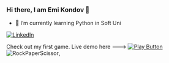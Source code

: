 ### Hi there, I am Emi Kondov 👋
- 🌱 I’m currently learning Python in Soft Uni

[![LinkedIn](https://img.shields.io/badge/-LinkedIn-0e76a8?style=flat-square&logo=Linkedin&logoColor=white)](https://www.linkedin.com/in/emil-kondov-6a2a38208/) 
<!--
**EmilKondov/emilkondov** is a ✨ _special_ ✨ repository because its `README.md` (this file) appears on your GitHub profile.

Here are some ideas to get you started:

- 🔭 I’m currently working on ...
- 🌱 I’m currently learning ...
- 👯 I’m looking to collaborate on ...
- 🤔 I’m looking for help with ...
- 💬 Ask me about ...
- 📫 How to reach me: ...
- 😄 Pronouns: ...
- ⚡ Fun fact: ...
-->

Check out my first game. Live demo here ---> 
[<img alt="Play Button" src="https://private-user-images.githubusercontent.com/122922427/294538075-de677625-192c-4c93-b980-2cb815dcbea4.PNG?jwt=eyJhbGciOiJIUzI1NiIsInR5cCI6IkpXVCJ9.eyJpc3MiOiJnaXRodWIuY29tIiwiYXVkIjoicmF3LmdpdGh1YnVzZXJjb250ZW50LmNvbSIsImtleSI6ImtleTUiLCJleHAiOjE3MDQ0NjkwMDUsIm5iZiI6MTcwNDQ2ODcwNSwicGF0aCI6Ii8xMjI5MjI0MjcvMjk0NTM4MDc1LWRlNjc3NjI1LTE5MmMtNGM5My1iOTgwLTJjYjgxNWRjYmVhNC5QTkc_WC1BbXotQWxnb3JpdGhtPUFXUzQtSE1BQy1TSEEyNTYmWC1BbXotQ3JlZGVudGlhbD1BS0lBVkNPRFlMU0E1M1BRSzRaQSUyRjIwMjQwMTA1JTJGdXMtZWFzdC0xJTJGczMlMkZhd3M0X3JlcXVlc3QmWC1BbXotRGF0ZT0yMDI0MDEwNVQxNTMxNDVaJlgtQW16LUV4cGlyZXM9MzAwJlgtQW16LVNpZ25hdHVyZT0yYmJiN2E3ZTk2NjRmOTcxMmQ5YTVkMDI5NmJkNWQxNWUxNzFiNWI1NDYyMWU0M2EyMzY1MDMzMzQ3ZmNmOTcyJlgtQW16LVNpZ25lZEhlYWRlcnM9aG9zdCZhY3Rvcl9pZD0wJmtleV9pZD0wJnJlcG9faWQ9MCJ9.h3UHPjK29IQNiNTu_aybidN1Rfzh16rkrkKDi9B--Qk" />](https://replit.com/@ekondov96/RockPaperScissors#main.py)
![RockPaperScissor](https://github.com/EmilKondov/emilkondov/assets/122922427/de677625-192c-4c93-b980-2cb815dcbea4),
